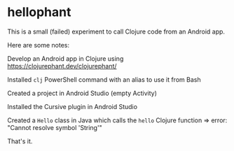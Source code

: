 # hellophant

This is a small (failed) experiment to call Clojure code from an Android app.

Here are some notes:

Develop an Android app in Clojure using https://clojurephant.dev/clojurephant/

Installed `clj` PowerShell command with an alias to use it from Bash

Created a project in Android Studio (empty Activity)

Installed the Cursive plugin in Android Studio

Created a `Hello` class in Java which calls the `hello` Clojure function ⇒ error: "Cannot resolve symbol 'String'"

That's it. 
